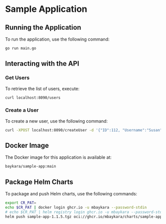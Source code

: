 # Sample Application

## Running the Application

To run the application, use the following command:

```bash
go run main.go
```

## Interacting with the API

### Get Users

To retrieve the list of users, execute:

```bash
curl localhost:8090/users
```

### Create a User

To create a new user, use the following command:

```bash
curl -XPOST localhost:8090/createUser -d '{"ID":112, "Username":"Susan", "Email":"susan@sus.com"}'
```

## Docker Image

The Docker image for this application is available at:

```bash
baykara/sample-app:main
```

## Package Helm Charts

To package and push Helm charts, use the following commands:

```bash
export CR_PAT=
echo $CR_PAT | docker login ghcr.io -u mbaykara --password-stdin
# echo $CR_PAT | helm registry login ghcr.io -u mbaykara --password-stdin
helm push sample-app-1.1.5.tgz oci://ghcr.io/mbaykara/charts/sample-app
```
